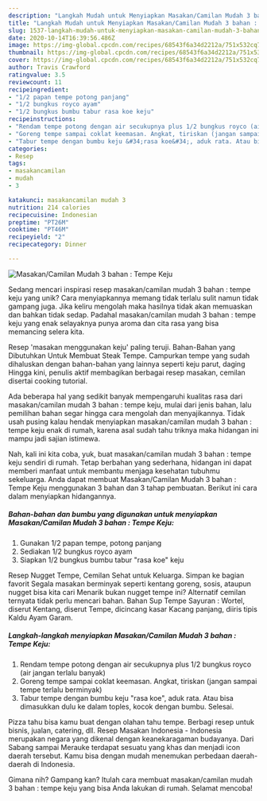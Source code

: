 ```yaml
---
description: "Langkah Mudah untuk Menyiapkan Masakan/Camilan Mudah 3 bahan : Tempe Keju yang Menggugah Selera"
title: "Langkah Mudah untuk Menyiapkan Masakan/Camilan Mudah 3 bahan : Tempe Keju yang Menggugah Selera"
slug: 1537-langkah-mudah-untuk-menyiapkan-masakan-camilan-mudah-3-bahan-tempe-keju-yang-menggugah-selera
date: 2020-10-14T16:39:56.486Z
image: https://img-global.cpcdn.com/recipes/68543f6a34d2212a/751x532cq70/masakancamilan-mudah-3-bahan-tempe-keju-foto-resep-utama.jpg
thumbnail: https://img-global.cpcdn.com/recipes/68543f6a34d2212a/751x532cq70/masakancamilan-mudah-3-bahan-tempe-keju-foto-resep-utama.jpg
cover: https://img-global.cpcdn.com/recipes/68543f6a34d2212a/751x532cq70/masakancamilan-mudah-3-bahan-tempe-keju-foto-resep-utama.jpg
author: Travis Crawford
ratingvalue: 3.5
reviewcount: 11
recipeingredient:
- "1/2 papan tempe potong panjang"
- "1/2 bungkus royco ayam"
- "1/2 bungkus bumbu tabur rasa koe keju"
recipeinstructions:
- "Rendam tempe potong dengan air secukupnya plus 1/2 bungkus royco (air jangan terlalu banyak)"
- "Goreng tempe sampai coklat keemasan. Angkat, tiriskan (jangan sampai tempe terlalu berminyak)"
- "Tabur tempe dengan bumbu keju &#34;rasa koe&#34;, aduk rata. Atau bisa dimasukkan dulu ke dalam toples, kocok dengan bumbu. Selesai."
categories:
- Resep
tags:
- masakancamilan
- mudah
- 3

katakunci: masakancamilan mudah 3 
nutrition: 214 calories
recipecuisine: Indonesian
preptime: "PT26M"
cooktime: "PT46M"
recipeyield: "2"
recipecategory: Dinner

---
```



![Masakan/Camilan Mudah 3 bahan : Tempe Keju](https://img-global.cpcdn.com/recipes/68543f6a34d2212a/751x532cq70/masakancamilan-mudah-3-bahan-tempe-keju-foto-resep-utama.jpg)

Sedang mencari inspirasi resep masakan/camilan mudah 3 bahan : tempe keju yang unik? Cara menyiapkannya memang tidak terlalu sulit namun tidak gampang juga. Jika keliru mengolah maka hasilnya tidak akan memuaskan dan bahkan tidak sedap. Padahal masakan/camilan mudah 3 bahan : tempe keju yang enak selayaknya punya aroma dan cita rasa yang bisa memancing selera kita.

Resep &#39;masakan menggunakan keju&#39; paling teruji. Bahan-Bahan yang Dibutuhkan Untuk Membuat Steak Tempe. Campurkan tempe yang sudah dihaluskan dengan bahan-bahan yang lainnya seperti keju parut, daging Hingga kini, penulis aktif membagikan berbagai resep masakan, cemilan disertai cooking tutorial.

Ada beberapa hal yang sedikit banyak mempengaruhi kualitas rasa dari masakan/camilan mudah 3 bahan : tempe keju, mulai dari jenis bahan, lalu pemilihan bahan segar hingga cara mengolah dan menyajikannya. Tidak usah pusing kalau hendak menyiapkan masakan/camilan mudah 3 bahan : tempe keju enak di rumah, karena asal sudah tahu triknya maka hidangan ini mampu jadi sajian istimewa.


Nah, kali ini kita coba, yuk, buat masakan/camilan mudah 3 bahan : tempe keju sendiri di rumah. Tetap berbahan yang sederhana, hidangan ini dapat memberi manfaat untuk membantu menjaga kesehatan tubuhmu sekeluarga. Anda dapat membuat Masakan/Camilan Mudah 3 bahan : Tempe Keju menggunakan 3 bahan dan 3 tahap pembuatan. Berikut ini cara dalam menyiapkan hidangannya.

<!--inarticleads1-->

##### Bahan-bahan dan bumbu yang digunakan untuk menyiapkan Masakan/Camilan Mudah 3 bahan : Tempe Keju:

1. Gunakan 1/2 papan tempe, potong panjang
1. Sediakan 1/2 bungkus royco ayam
1. Siapkan 1/2 bungkus bumbu tabur &#34;rasa koe&#34; keju


Resep Nugget Tempe, Cemilan Sehat untuk Keluarga. Simpan ke bagian favorit Segala masakan berminyak seperti kentang goreng, sosis, ataupun nugget bisa kita cari Menarik bukan nugget tempe ini? Alternatif cemilan ternyata tidak perlu mencari bahan. Bahan Sup Tempe Sayuran : Wortel, diserut Kentang, diserut Tempe, dicincang kasar Kacang panjang, diiris tipis Kaldu Ayam Garam. 

<!--inarticleads2-->

##### Langkah-langkah menyiapkan Masakan/Camilan Mudah 3 bahan : Tempe Keju:

1. Rendam tempe potong dengan air secukupnya plus 1/2 bungkus royco (air jangan terlalu banyak)
1. Goreng tempe sampai coklat keemasan. Angkat, tiriskan (jangan sampai tempe terlalu berminyak)
1. Tabur tempe dengan bumbu keju &#34;rasa koe&#34;, aduk rata. Atau bisa dimasukkan dulu ke dalam toples, kocok dengan bumbu. Selesai.


Pizza tahu bisa kamu buat dengan olahan tahu tempe. Berbagi resep untuk bisnis, jualan, catering, dll. Resep Masakan Indonesia - Indonesia merupakan negara yang dikenal dengan keanekaragaman budayanya. Dari Sabang sampai Merauke terdapat sesuatu yang khas dan menjadi icon daerah tersebut. Kamu bisa dengan mudah menemukan perbedaan daerah-daerah di Indonesia. 

Gimana nih? Gampang kan? Itulah cara membuat masakan/camilan mudah 3 bahan : tempe keju yang bisa Anda lakukan di rumah. Selamat mencoba!

